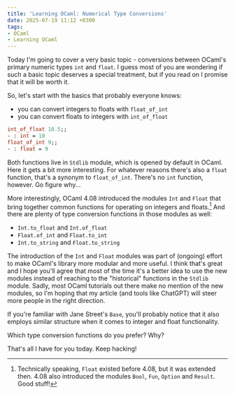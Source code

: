 ```yaml
---
title: 'Learning OCaml: Numerical Type Conversions'
date: 2025-07-19 11:12 +0300
tags:
- OCaml
- Learning OCaml
---
```


Today I'm going to cover a very basic topic - conversions between
OCaml's primary numeric types `int` and `float`. I guess most of you
are wondering if such a basic topic deserves a special treatment, but
if you read on I promise that it will be worth it.

So, let's start with the basics that probably everyone knows:

- you can convert integers to floats with `float_of_int`
- you can convert floats to integers with `int_of_float`

```ocaml
int_of_float 10.5;;
- : int = 10
float_of_int 9;;
- : float = 9
```

Both functions live in `Stdlib` module, which is opened by default in OCaml.
Here it gets a bit more interesting. For whatever reasons there's
also a `float` function, that's a synonym to `float_of_int`. There's
no `int` function, however. Go figure why...

More interestingly, OCaml 4.08 introduced the modules `Int` and `Float`
that bring together common functions for operating on integers and floats.[^1]
And there are plenty of type conversion functions in those modules as well:

- `Int.to_float` and `Int.of_float`
- `Float.of_int` and `Float.to_int`
- `Int.to_string` and `Float.to_string`

The introduction of the `Int` and `Float` modules was part of (ongoing)
effort to make OCaml's library more modular and more useful. I think
that's great and I hope you'll agree that most of the time it's a
better idea to use the new modules instead of reaching to the
"historical" functions in the `Stdlib` module. Sadly, most OCaml
tutorials out there make no mention of the new modules, so I'm hoping that
my article (and tools like ChatGPT) will steer more people in the right direction.

If you're familiar with Jane Street's `Base`, you'll probably notice that
it also employs similar structure when it comes to integer and float functionality.

Which type conversion functions do you prefer? Why?

That's all I have for you today. Keep hacking!

[^1]: Technically speaking, `Float` existed before 4.08, but it was extended then.
4.08 also introduced the modules `Bool`, `Fun`, `Option` and `Result`. Good stuff!
